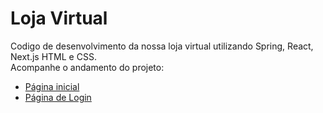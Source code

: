 # Loja Virtual

Codigo de desenvolvimento da nossa loja virtual utilizando Spring, React, Next.js HTML e CSS. <br>
Acompanhe o andamento do projeto: <br>
- [Página inicial](https://ailluminathi.github.io/Loja/projeto/paginas/index.html) <br>
- [Página de Login](https://ailluminathi.github.io/Loja/projeto/paginas/login.html)
